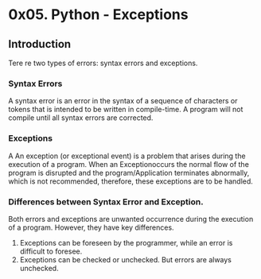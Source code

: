 # 0x05. Python - Exceptions
## Introduction
Tere re two types of errors: syntax errors and exceptions.
### Syntax Errors
A syntax error is an error in the syntax of a sequence of characters or tokens that is intended to be written in compile-time. A program will not compile until all syntax errors are corrected.
### Exceptions
A An exception (or exceptional event) is a problem that arises during the execution of a program. When an Exceptionoccurs the normal flow of the program is disrupted and the program/Application terminates abnormally, which is not recommended, therefore, these exceptions are to be handled.
### Differences between Syntax Error and Exception.
Both errors and exceptions are unwanted occurrence during the execution of a program. However, they have key differences. 
1. Exceptions can be foreseen by the programmer, while an error is difficult to foresee.
2. Exceptions can be checked or unchecked. But errors are always unchecked.
